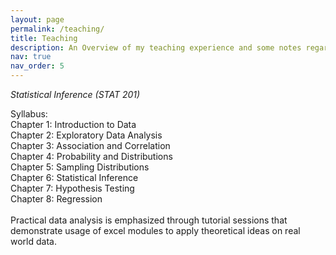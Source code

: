 ```yaml
---
layout: page
permalink: /teaching/
title: Teaching
description: An Overview of my teaching experience and some notes regarding that
nav: true
nav_order: 5
---
```


_Statistical Inference (STAT 201)_

Syllabus: \
Chapter 1: Introduction to Data \
Chapter 2: Exploratory Data Analysis \
Chapter 3: Association and Correlation \
Chapter 4: Probability and Distributions \
Chapter 5: Sampling Distributions \
Chapter 6: Statistical Inference \
Chapter 7: Hypothesis Testing \
Chapter 8: Regression
\
\
Practical data analysis is emphasized through tutorial sessions that demonstrate usage of excel modules to apply theoretical ideas on real world data.
